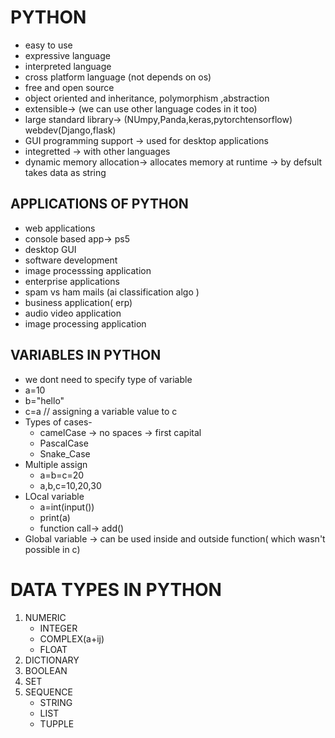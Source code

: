 # PYTHON 
- easy to use 
- expressive language 
- interpreted language
- cross platform language (not depends on os)
- free and open source 
- object oriented and inheritance, polymorphism ,abstraction
- extensible-> (we can use other language codes in it too)
- large standard library-> (NUmpy,Panda,keras,pytorchtensorflow) webdev(Django,flask)
- GUI programming support -> used for desktop applications
- integretted -> with other languages
- dynamic memory allocation-> allocates memory at runtime -> by defsult takes data as string 

## APPLICATIONS OF PYTHON 
- web applications
- console based app-> ps5
- desktop GUI
- software development 
- image processsing application 
- enterprise applications
- spam vs ham mails (ai classification algo )
- business application( erp)
- audio video application
- image processing application

## VARIABLES IN PYTHON
- we dont need to specify type of variable 
- a=10
- b="hello"
- c=a // assigning a variable value to c
- Types of cases-
    - camelCase -> no spaces -> first capital 
    - PascalCase
    - Snake_Case
- Multiple assign
    - a=b=c=20
    - a,b,c=10,20,30
- LOcal variable 
    - a=int(input())
    -   print(a)
    - function call-> add()
- Global variable -> can be used inside and outside function( which wasn't possible in c)

# DATA TYPES IN PYTHON
1. NUMERIC 
    - INTEGER 
    - COMPLEX(a+ij) 
    - FLOAT 
3. DICTIONARY
4. BOOLEAN
5. SET
6. SEQUENCE 
    - STRING 
    - LIST 
    - TUPPLE
